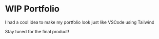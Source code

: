 # WIP Portfolio

I had a cool idea to make my portfolio look just like VSCode using Tailwind

Stay tuned for the final product!

